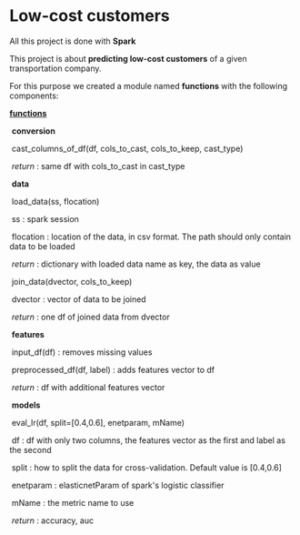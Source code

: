 # Low-cost customers

All this project is done with **Spark**

This project is about **predicting low-cost customers** of a given transportation company.

For this purpose we created a module named **functions** with the following components:

**<u>functions</u>**

​	**conversion**

​		cast_columns_of_df(df, cols_to_cast, cols_to_keep, cast_type) 

​			*return* : same df with cols_to_cast in cast_type

​	**data**

​		load_data(ss, flocation)

​			ss : spark session

​			flocation : location of the data, in csv format. The path should only contain data to be loaded

​			*return* : dictionary with loaded data name as key, the data as value

​		join_data(dvector, cols_to_keep)

​			dvector : vector of data to be joined

​			*return* : one df of joined data from dvector

​	**features**

​		input_df(df) : removes missing values

​		preprocessed_df(df, label) : adds features vector to df

​			*return* : df with additional features vector

​	**models**

​		eval_lr(df, split=[0.4,0.6], enetparam, mName)

​			df : df with only two columns, the features vector as the first and label as the second

​			split : how to split the data for cross-validation. Default value is [0.4,0.6]

​			enetparam : elasticnetParam of spark's logistic classifier

​			mName : the metric name to use

​			*return* : accuracy, auc